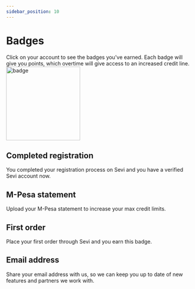 ```yaml
---
sidebar_position: 10
---
```


# Badges

Click on your account to see the badges you've earned. Each badge will give you points, which overtime will give access to an increased credit line. 
<img src="/ordering/badgepersonal.jpeg" alt="badge" width="200"/>

## Completed registration

You completed your registration process on Sevi and you have a verified Sevi account now. 

## M-Pesa statement
Upload your M-Pesa statement to increase your max credit limits. 

## First order

Place your first order through Sevi and you earn this badge. 

## Email address
Share your email address with us, so we can keep you up to date of new features and partners we work with. 
